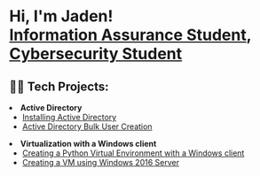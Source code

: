 <h1>Hi, I'm Jaden! <br/><a href="https://github.com/Jadenknotts1" >Information Assurance Student</a></a>, <a href= "https://www.linkedin.com/in/jaden-knotts-12854a246/">Cybersecurity Student</a>

<h2>👨‍💻 Tech Projects:</h2
                               
- <b>Active Directory</b>
  - [Installing Active Directory](https://github.com/JadenKnotts1/Installing-Active-Directory/blob/main/README.md)
  - [Active Directory Bulk User Creation](https://github.com/JadenKnotts1/Active-Directory-Bulk-User-Creation/blob/main/README.md)
- <b>Virtualization with a Windows client</b>
  - [Creating a Python Virtual Environment with a Windows client](https://github.com/JadenKnotts1/Creating-a-Python-Virtual-Environment-with-a-Windows-client.git)
  - [Creating a VM using Windows 2016 Server](https://github.com/JadenKnotts1/Creating-a-VM-using-Windows-2016-Server/blob/main/README.md)
 


<!--
**joshmadakor1/joshmadakor1** is a ✨ _special_ ✨ repository because its `README.md` (this file) appears on your GitHub profile.

Here are some ideas to get you started:

- 🔭 I’m currently working on ...
- 🌱 I’m currently learning ...
- 👯 I’m looking to collaborate on ...
- 🤔 I’m looking for help with ...
- 💬 Ask me about ...
- 📫 How to reach me: ...
- 😄 Pronouns: ...
- ⚡ Fun fact: ...
-->
